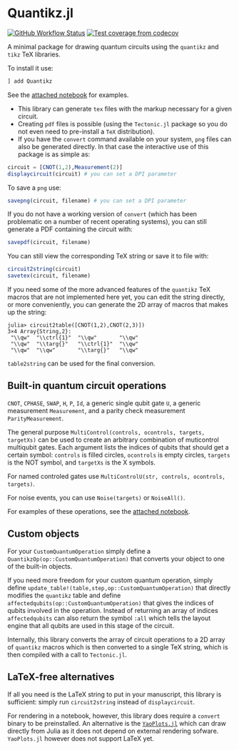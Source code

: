 # Quantikz.jl

[![GitHub Workflow Status](https://img.shields.io/github/workflow/status/Krastanov/Quantikz/CI)](https://github.com/Krastanov/Quantikz/actions?query=workflow%3ACI+branch%3Amain)
[![Test coverage from codecov](https://img.shields.io/codecov/c/gh/Krastanov/Quantikz?label=codecov)](https://codecov.io/gh/Krastanov/Quantikz)

A minimal package for drawing quantum circuits using the `quantikz` and `tikz` TeX libraries.

To install it use:

```julia
] add Quantikz
```

See the [attached notebook](https://github.com/Krastanov/Quantikz/blob/main/Quantikz.ipynb) for examples.

- This library can generate `tex` files with the markup necessary for a given circuit.
- Creating `pdf` files is possible (using the `Tectonic.jl` package so you do not even need to pre-install a `TeX` distribution).
- If you have the `convert` command available on your system, `png` files can also be generated directly. In that case the interactive use of this package is as simple as:

```julia
circuit = [CNOT(1,2),Measurement(2)]
displaycircuit(circuit) # you can set a DPI parameter
```

To save a `png` use:

```julia
savepng(circuit, filename) # you can set a DPI parameter
```

If you do not have a working version of `convert` (which has been problematic on a number of recent operating systems), you can still generate a PDF containing the circuit with:

```julia
savepdf(circuit, filename)
```

You can still view the corresponding TeX string or save it to file with:

```julia
circuit2string(circuit)
savetex(circuit, filename)
```

If you need some of the more advanced features of the `quantikz` TeX macros that are not implemented here yet, you can edit the string directly, or more conveniently, you can generate the 2D array of macros that makes up the string:

```
julia> circuit2table([CNOT(1,2),CNOT(2,3)])
3×4 Array{String,2}:
 "\\qw"  "\\ctrl{1}"  "\\qw"       "\\qw"
 "\\qw"  "\\targ{}"   "\\ctrl{1}"  "\\qw"
 "\\qw"  "\\qw"       "\\targ{}"   "\\qw"
```

`table2string` can be used for the final conversion.

## Built-in quantum circuit operations

`CNOT`, `CPHASE`, `SWAP`, `H`, `P`, `Id`, a generic single qubit gate `U`, a generic measurement `Measurement`, and a parity check measurement `ParityMeasurement`.

The general purpose `MultiControl(controls, ocontrols, targets, targetXs)` can be used to create an arbitrary combination of muticontrol multiqubit gates. Each argument lists the indices of qubits that should get a certain symbol: `controls` is filled circles, `ocontrols` is empty circles, `targets` is the NOT symbol, and `targetXs` is the X symbols.

For named controled gates use `MultiControlU(str, controls, ocontrols, targets)`.

For noise events, you can use `Noise(targets)` or `NoiseAll()`.

For examples of these operations, see the [attached notebook](https://github.com/Krastanov/Quantikz/blob/main/Quantikz.ipynb).

## Custom objects

For your `CustomQuantumOperation` simply define a `QuantikzOp(op::CustomQuantumOperation)` that converts your object to one of the built-in objects.

If you need more freedom for your custom quantum operation, simply define `update_table!(table,step,op::CustomQuantumOperation)` that directly modifies the `quantikz` table and define `affectedqubits(op::CustomQuantumOperation)` that gives the indices of qubits involved in the operation. Instead of returning an array of indices `affectedqubits` can also return the symbol `:all` which tells the layout engine that all qubits are used in this stage of the circuit.

Internally, this library converts the array of circuit operations to a 2D array of `quantikz` macros which is then converted to a single TeX string, which is then compiled with a call to `Tectonic.jl`.

## LaTeX-free alternatives

If all you need is the LaTeX string to put in your manuscript, this library is sufficient: simply run `circuit2string` instead of `displaycircuit`.

For rendering in a notebook, however, this library does require a `convert` binary to be preinstalled. An alternative is the [`YaoPlots.jl`](https://github.com/QuantumBFS/YaoPlots.jl) which can draw directly from Julia as it does not depend on external rendering sofware. `YaoPlots.jl` however does not support LaTeX yet.
